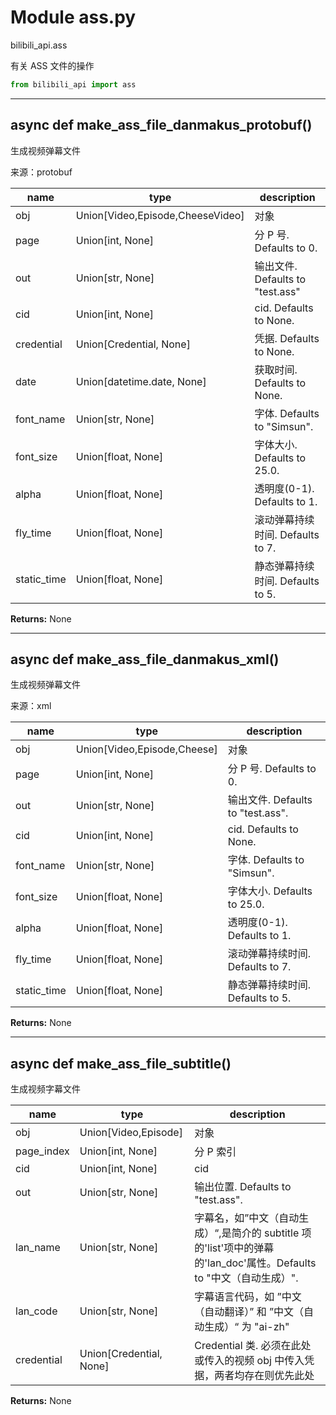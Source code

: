 # Module ass.py


bilibili_api.ass

有关 ASS 文件的操作


``` python
from bilibili_api import ass
```

---

## async def make_ass_file_danmakus_protobuf()

生成视频弹幕文件

来源：protobuf


| name | type | description |
| - | - | - |
| obj | Union[Video,Episode,CheeseVideo] | 对象 |
| page | Union[int, None] | 分 P 号. Defaults to 0. |
| out | Union[str, None] | 输出文件. Defaults to "test.ass" |
| cid | Union[int, None] | cid. Defaults to None. |
| credential | Union[Credential, None] | 凭据. Defaults to None. |
| date | Union[datetime.date, None] | 获取时间. Defaults to None. |
| font_name | Union[str, None] | 字体. Defaults to "Simsun". |
| font_size | Union[float, None] | 字体大小. Defaults to 25.0. |
| alpha | Union[float, None] | 透明度(0-1). Defaults to 1. |
| fly_time | Union[float, None] | 滚动弹幕持续时间. Defaults to 7. |
| static_time | Union[float, None] | 静态弹幕持续时间. Defaults to 5. |

**Returns:** None



---

## async def make_ass_file_danmakus_xml()

生成视频弹幕文件

来源：xml


| name | type | description |
| - | - | - |
| obj | Union[Video,Episode,Cheese] | 对象 |
| page | Union[int, None] | 分 P 号. Defaults to 0. |
| out | Union[str, None] | 输出文件. Defaults to "test.ass". |
| cid | Union[int, None] | cid. Defaults to None. |
| font_name | Union[str, None] | 字体. Defaults to "Simsun". |
| font_size | Union[float, None] | 字体大小. Defaults to 25.0. |
| alpha | Union[float, None] | 透明度(0-1). Defaults to 1. |
| fly_time | Union[float, None] | 滚动弹幕持续时间. Defaults to 7. |
| static_time | Union[float, None] | 静态弹幕持续时间. Defaults to 5. |

**Returns:** None



---

## async def make_ass_file_subtitle()

生成视频字幕文件


| name | type | description |
| - | - | - |
| obj | Union[Video,Episode] | 对象 |
| page_index | Union[int, None] | 分 P 索引 |
| cid | Union[int, None] | cid |
| out | Union[str, None] | 输出位置. Defaults to "test.ass". |
| lan_name | Union[str, None] | 字幕名，如”中文（自动生成）“,是简介的 subtitle 项的'list'项中的弹幕的'lan_doc'属性。Defaults to "中文（自动生成）". |
| lan_code | Union[str, None] | 字幕语言代码，如 ”中文（自动翻译）” 和 ”中文（自动生成）“ 为 "ai-zh" |
| credential | Union[Credential, None] | Credential 类. 必须在此处或传入的视频 obj 中传入凭据，两者均存在则优先此处 |

**Returns:** None



